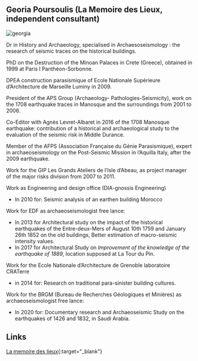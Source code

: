 ## Georia Poursoulis (La Memoire des Lieux, independent consultant)
![georgia](images/Georgia.JPEG)

Dr in History and Archaeology, specialised in Archaesoseismology : the research of seismic traces on the historical buildings.

PhD on the Destruction of the Minoan Palaces in Crete (Greece), obtained in 1999 at Paris I Panthéon-Sorbonne.

DPEA construction parasismique of Ecole Nationale Supérieure d’Architecture de Marseille Luminy in 2009.

President of the APS Group (Archaeology- Pathologies-Seismicity), work on the 1708 earthquake traces in Manosque and the surroundings from 2001 to 2006.

Co-Editor with Agnès Levret-Albaret in 2016 of the 1708 Manosque earthquake: contribution of a historical and archaeological study to the evaluation of the seismic risk in Middle Durance.

Member of the AFPS (Association Française du Génie Parasismique), expert in archaeoseismology on the Post-Seismic Mission in l’Aquilla Italy, after the 2009 earthquake.

Work for the GIP Les Grands Ateliers de l’Isle d’Abeau, as project manager of the major risks division from 2007 to 2011.


Work as Engineering and design office (DIA-gnossis Engineering)

- In 2010 for: Seismic analysis of an earthen building Morocco 

Work for EDF as archaeoseismologist free lance:

- In 2013 for Architectural study on the impact of the historical earthquakes of the Entre-deux-Mers of August 10th 1759 and January 26th 1852 on the old buildings, Better estimation of macro-seismic intensity values.
- In 2017 for Architectural Study on *Improvement of the knowledge of the earthquake of 1889*, location supposed at La Tour du Pin.

Work for the Ecole Nationale d’Architecture de Grenoble laboratoire CRATerre 

- in 2014 for: Research on traditional para-sinister building cultures.

Work for the BRGM (Bureau de Recherches Géologiques et Minières) as archaeoseismologist free lance:

- In 2020 for: Documentary research and Archaeoseismic Study on the earthquakes of 1426 and 1832, in Saudi Arabia.

Links
-
[La memoire des lieux](www.la-memoire-des-lieux.fr){:target="_blank"}
